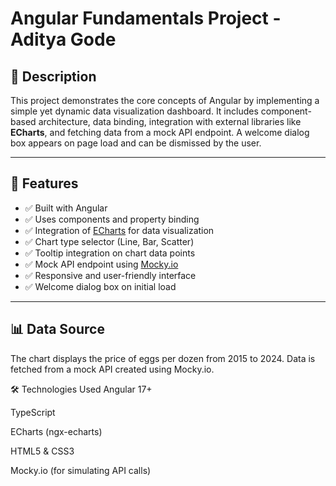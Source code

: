 # Angular Fundamentals Project - Aditya Gode

## 📌 Description

This project demonstrates the core concepts of Angular by implementing a simple yet dynamic data visualization dashboard. It includes component-based architecture, data binding, integration with external libraries like **ECharts**, and fetching data from a mock API endpoint. A welcome dialog box appears on page load and can be dismissed by the user.

---

## 🚀 Features

- ✅ Built with Angular
- ✅ Uses components and property binding
- ✅ Integration of [ECharts](https://echarts.apache.org/en/index.html) for data visualization
- ✅ Chart type selector (Line, Bar, Scatter)
- ✅ Tooltip integration on chart data points
- ✅ Mock API endpoint using [Mocky.io](https://mocky.io/)
- ✅ Responsive and user-friendly interface
- ✅ Welcome dialog box on initial load

---

## 📊 Data Source

The chart displays the price of eggs per dozen from 2015 to 2024. Data is fetched from a mock API created using Mocky.io.


🛠 Technologies Used
Angular 17+

TypeScript

ECharts (ngx-echarts)

HTML5 & CSS3

Mocky.io (for simulating API calls)

